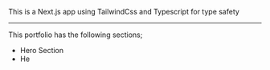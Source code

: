 This is a Next.js app using TailwindCss and Typescript for type safety

---
This portfolio has the following sections;

- Hero Section
- He
